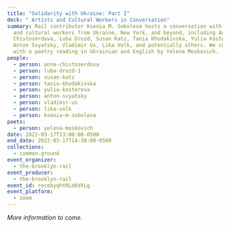 ```yaml
---
title: "Solidarity with Ukraine: Part I"
deck: " Artists and Cultural Workers in Conversation"
summary: Rail contributor Ksenia M. Soboleva hosts a conversation with artists
  and cultural workers from Ukraine, New York, and beyond, including Anna
  Chistoserdova, Luba Drozd, Susan Katz, Tania Khodakivska, Yulia Kostereva,
  Anton Svyatsky, Vladimir Us, Lika Volk, and potentially others. We conclude
  with a poetry reading in Ukrainian and English by Yelena Moskovich.
people:
  - person: anna-chistoserdova
  - person: luba-drozd-1
  - person: susan-katz
  - person: tania-khodakivska
  - person: yulia-kostereva
  - person: anton-svyatsky
  - person: vladimir-us
  - person: lika-volk
  - person: ksenia-m-soboleva
poets:
  - person: yelena-moskovich
date: 2022-03-17T13:00:00-0500
end_date: 2022-03-17T14:30:00-0500
collections:
  - common-ground
event_organizer:
  - the-brooklyn-rail
event_producer:
  - the-brooklyn-rail
event_id: recebyqhtRLd6dYLg
event_platform:
  - zoom
---
```

*More information to come.*
